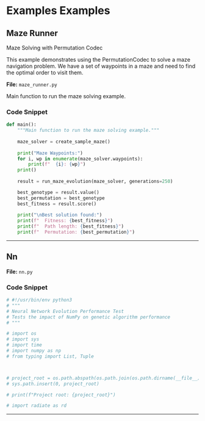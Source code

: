 # Examples Examples

## Maze Runner

Maze Solving with Permutation Codec

This example demonstrates using the PermutationCodec to solve a maze navigation problem.
We have a set of waypoints in a maze and need to find the optimal order to visit them.

**File:** `maze_runner.py`

Main function to run the maze solving example.

### Code Snippet

```python
def main():
    """Main function to run the maze solving example."""
    
    maze_solver = create_sample_maze()
    
    print("Maze Waypoints:")
    for i, wp in enumerate(maze_solver.waypoints):
        print(f"  {i}: {wp}")
    print()
    
    result = run_maze_evolution(maze_solver, generations=250)

    best_genotype = result.value()
    best_permutation = best_genotype 
    best_fitness = result.score()
    
    print("\nBest solution found:")
    print(f"  Fitness: {best_fitness}")
    print(f"  Path length: {best_fitness}")
    print(f"  Permutation: {best_permutation}")
```

---

## Nn

**File:** `nn.py`

### Code Snippet

```python
# #!/usr/bin/env python3
# """
# Neural Network Evolution Performance Test
# Tests the impact of NumPy on genetic algorithm performance
# """

# import os
# import sys
# import time
# import numpy as np
# from typing import List, Tuple



# project_root = os.path.abspath(os.path.join(os.path.dirname(__file__), "../../py-radiate"))
# sys.path.insert(0, project_root)

# print(f"Project root: {project_root}")

# import radiate as rd
```

---

